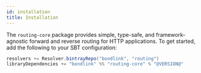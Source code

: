 ```yaml
---
id: installation
title: Installation
---
```


The `routing-core` package provides simple, type-safe, and framework-agnostic forward and reverse routing for HTTP
applications. To get started, add the following to your SBT configuration:

```scala
resolvers += Resolver.bintrayRepo("bondlink", "routing")
libraryDependencies += "bondlink" %% "routing-core" % "@VERSION@"
```
